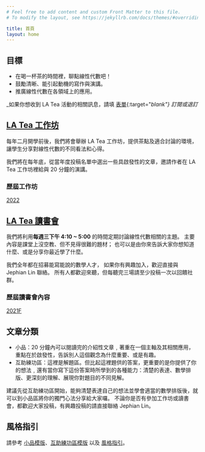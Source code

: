 ```yaml
---
# Feel free to add content and custom Front Matter to this file.
# To modify the layout, see https://jekyllrb.com/docs/themes/#overriding-theme-defaults

title: 首頁
layout: home
---
```


## 目標

- 在喝一杯茶的時間裡，聊點線性代數吧！
- 鼓勵清晰、能引起動機的寫作與演講。
- 推廣線性代數在各領域上的應用。

_如果你想收到 LA Tea 活動的相關訊息，請填 [表單](https://docs.google.com/forms/d/e/1FAIpQLSdm6wpSxz6u1viI7soClqEEK1gmZEqY1bBisyy2dscEz8RIYQ/viewform?usp=sf_link){:target="_blank"} 訂閱或退訂_


## [LA Tea 工作坊](workshop/2022-workshop.html)

每年二月開學前後，我們將會舉辦 LA Tea 工作坊，提供茶點及適合討論的環境，讓學生分享對線性代數的不同看法和心得。  

我們將在每年底，從當年度投稿名單中選出一些具啟發性的文章，邀請作者在 LA Tea 工作坊裡給與 20 分鐘的演講。  

### 歷屆工作坊

[2022](workshop/2022-workshop.html)


## [LA Tea 讀書會](seminar/2021F-seminar.html)

我們將利用**每週三下午 4:10 ~ 5:00** 的時間定期討論線性代數相關的主題。
主要內容是課堂上沒空教、但不見得很難的題材；
也可以是由你來告訴大家你想知道什麼、或是分享你最近學了什麼。

我們全年都在招募能寫能說的數學人才，
如果你有興趣加入，歡迎直接與 Jephian Lin 聯絡。
所有人都歡迎來聽，但每聽完三場請至少投稿一次以回饋社群。


### 歷屆讀書會內容

[2021F](seminar/2021F-seminar.html)

## 文章分類

- 小品：20 分鐘內可以閱讀完的介紹性文章﹐著重在一個主軸及其相關應用，重點在於啟發性，告訴別人這個觀念為什麼重要、或是有趣。
- 互助練功區：這裡是解題區。但比起這裡題供的答案，更重要的是你提供了你的想法﹐還有當你寫下這份答案時所學到的各種能力：清楚的表達、數學排版、更深刻的理解、展現你對題目的不同見解。

建議先從互助練功區開始，能夠清楚表達自己的想法並學會適當的數學排版後，就可以到小品區將你的獨門心法分享給大家囉。
不論你是否有參加工作坊或讀書會，都歡迎大家投稿，有興趣投稿的請直接聯絡 Jephian Lin。

## 風格指引

請參考 [小品模版](https://hackmd.io/2gl-3u3gTKCSk0ZUlRabrw?both)、[互助練功區模版](https://hackmd.io/rT95TJNjRRy9gIE-b3K5gg?both) 以及 [風格指引](style.html)。
